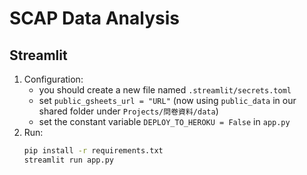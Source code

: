 # SCAP Data Analysis

## Streamlit 

1. Configuration:
    + you should create a new file named `.streamlit/secrets.toml`
    + set `public_gsheets_url = "URL"` (now using `public_data` in our shared folder under `Projects/問卷資料/data`)
    + set the constant variable `DEPLOY_TO_HEROKU = False` in `app.py`
2. Run:
    ```sh
    pip install -r requirements.txt
    streamlit run app.py
    ```
